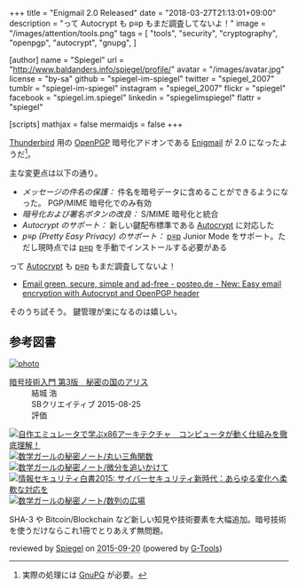+++
title = "Enigmail 2.0 Released"
date = "2018-03-27T21:13:01+09:00"
description = "って Autocrypt も p≡p もまだ調査してないよ！"
image = "/images/attention/tools.png"
tags = [
  "tools",
  "security",
  "cryptography",
  "openpgp",
  "autocrypt",
  "gnupg",
]

[author]
  name      = "Spiegel"
  url       = "http://www.baldanders.info/spiegel/profile/"
  avatar    = "/images/avatar.jpg"
  license   = "by-sa"
  github    = "spiegel-im-spiegel"
  twitter   = "spiegel_2007"
  tumblr    = "spiegel-im-spiegel"
  instagram = "spiegel_2007"
  flickr    = "spiegel"
  facebook  = "spiegel.im.spiegel"
  linkedin  = "spiegelimspiegel"
  flattr    = "spiegel"

[scripts]
  mathjax = false
  mermaidjs = false
+++

[Thunderbird] 用の [OpenPGP] 暗号化アドオンである [Enigmail] が 2.0 になったようだ[^gpg1]。

[^gpg1]: 実際の処理には [GnuPG] が必要。

主な変更点は以下の通り。

- *メッセージの件名の保護：* 件名を暗号データに含めることができるようになった。 PGP/MIME 暗号化でのみ有効
- *暗号化および署名ボタンの改良：* S/MIME 暗号化と統合
- *Autocrypt のサポート：* 新しい鍵配布標準である [Autocrypt] に対応した
- *p≡p (Pretty Easy Privacy) のサポート：* [p≡p] Junior Mode をサポート。ただし現時点では [p≡p] を手動でインストールする必要がある

って [Autocrypt] も [p≡p] もまだ調査してないよ！

- [Email green, secure, simple and ad-free - posteo.de - New: Easy email encryption with Autocrypt and OpenPGP header](https://posteo.de/en/blog/new-easy-email-encryption-with-autocrypt-and-openpgp-header)

そのうち試そう。
鍵管理が楽になるのは嬉しい。

[Thunderbird]: https://www.mozilla.org/thunderbird/ "Thunderbird — Software made to make email easier. — Mozilla"
[Enigmail]: https://addons.mozilla.org/ja/thunderbird/addon/enigmail/ "Enigmail :: Thunderbird 向けアドオン"
[GnuPG]: https://gnupg.org/ "The GNU Privacy Guard"
[OpenPGP]: http://openpgp.org/
[Autocrypt]: https://autocrypt.org/ "Autocrypt 1.0.0 documentation"
[p≡p]: https://pep-project.org/

## 参考図書

<div class="hreview" ><a class="item url" href="http://www.amazon.co.jp/exec/obidos/ASIN/B015643CPE/baldandersinf-22/"><img src="http://ecx.images-amazon.com/images/I/51t6yHHVwEL._SL160_.jpg" alt="photo" class="photo"  /></a><dl ><dt class="fn"><a class="item url" href="http://www.amazon.co.jp/exec/obidos/ASIN/B015643CPE/baldandersinf-22/">暗号技術入門 第3版　秘密の国のアリス</a></dt><dd>結城 浩 </dd><dd>SBクリエイティブ 2015-08-25</dd><dd>評価<abbr class="rating" title="5"><img src="http://g-images.amazon.com/images/G/01/detail/stars-5-0.gif" alt="" /></abbr> </dd></dl><p class="similar"><a href="http://www.amazon.co.jp/exec/obidos/ASIN/B0148FQNVC/baldandersinf-22/" target="_top"><img src="http://images.amazon.com/images/P/B0148FQNVC.09._SCTHUMBZZZ_.jpg"  alt="自作エミュレータで学ぶx86アーキテクチャ　コンピュータが動く仕組みを徹底理解！"  /></a> <a href="http://www.amazon.co.jp/exec/obidos/ASIN/B00W6NCLJM/baldandersinf-22/" target="_top"><img src="http://images.amazon.com/images/P/B00W6NCLJM.09._SCTHUMBZZZ_.jpg"  alt="数学ガールの秘密ノート/丸い三角関数"  /></a> <a href="http://www.amazon.co.jp/exec/obidos/ASIN/B00Y9EYOIW/baldandersinf-22/" target="_top"><img src="http://images.amazon.com/images/P/B00Y9EYOIW.09._SCTHUMBZZZ_.jpg"  alt="数学ガールの秘密ノート/微分を追いかけて"  /></a> <a href="http://www.amazon.co.jp/exec/obidos/ASIN/B012BYBTZC/baldandersinf-22/" target="_top"><img src="http://images.amazon.com/images/P/B012BYBTZC.09._SCTHUMBZZZ_.jpg"  alt="情報セキュリティ白書2015: サイバーセキュリティ新時代：あらゆる変化へ柔軟な対応を"  /></a> <a href="http://www.amazon.co.jp/exec/obidos/ASIN/B00W6NCLL0/baldandersinf-22/" target="_top"><img src="http://images.amazon.com/images/P/B00W6NCLL0.09._SCTHUMBZZZ_.jpg"  alt="数学ガールの秘密ノート/数列の広場"  /></a> </p>
<p class="description">SHA-3 や Bitcoin/Blockchain など新しい知見や技術要素を大幅追加。暗号技術を使うだけならこれ1冊でとりあえず無問題。</p>
<p class="gtools" >reviewed by <a href='#maker' class='reviewer'>Spiegel</a> on <abbr class="dtreviewed" title="2015-09-20">2015-09-20</abbr> (powered by <a href="http://www.goodpic.com/mt/aws/index.html" >G-Tools</a>)</p>
</div>

